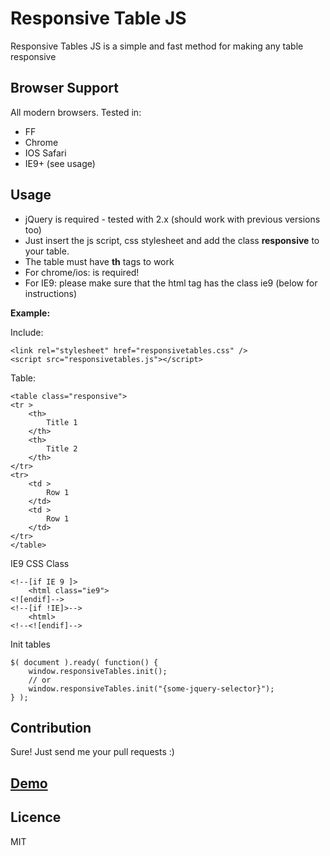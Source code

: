 Responsive Table JS
===================

Responsive Tables JS is a simple and fast method for making any table responsive

Browser Support
---------------

All modern browsers. Tested in:
* FF
* Chrome
* IOS Safari
* IE9+ (see usage)

Usage
------

* jQuery is required - tested with 2.x (should work with previous versions too)
* Just insert the js script, css stylesheet and add the class **responsive** to your table.
* The table must have **th** tags to work
* For chrome/ios: <!DOCTYPE html> is required!
* For IE9: please make sure that the html tag has the class ie9 (below for instructions)

**Example:**

Include:

    <link rel="stylesheet" href="responsivetables.css" />
    <script src="responsivetables.js"></script>
 
Table:

    <table class="responsive">
    <tr >
        <th>
            Title 1
        </th>
        <th>
            Title 2
        </th>
    </tr>
    <tr>
        <td >
            Row 1
        </td>
        <td >
            Row 1
        </td>
    </tr>
    </table>

IE9 CSS Class

    <!--[if IE 9 ]>
        <html class="ie9">
    <![endif]-->
    <!--[if !IE]>-->
        <html>
    <!--<![endif]-->

Init tables
    
    $( document ).ready( function() {
        window.responsiveTables.init();
        // or
        window.responsiveTables.init("{some-jquery-selector}");
    } );

Contribution
------------

Sure! Just send me your pull requests :)

[Demo]
----

Licence
-------

MIT

[Demo]:http://smasala.github.io/responsive-tables-js/demo.html
